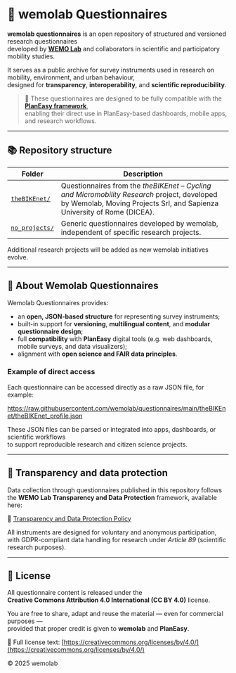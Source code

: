 # 🧩 wemolab Questionnaires

**wemolab questionnaires** is an open repository of structured and versioned research questionnaires  
developed by **[WEMO Lab](https://wemolab.eu/)** and collaborators in scientific and participatory mobility studies.

It serves as a public archive for survey instruments used in research on mobility, environment, and urban behaviour,  
designed for **transparency**, **interoperability**, and **scientific reproducibility**.

> 🧠 These questionnaires are designed to be fully compatible with the **[PlanEasy framework](https://github.com/planeasy)**,  
> enabling their direct use in PlanEasy-based dashboards, mobile apps, and research workflows.

---

## 📚 Repository structure

| Folder | Description |
|---------|-------------|
| [`theBIKEnet/`](theBIKEnet/) | Questionnaires from the *theBIKEnet – Cycling and Micromobility Research* project, developed by Wemolab, Moving Projects Srl, and Sapienza University of Rome (DICEA). |
| [`no_projects/`](no_projects/) | Generic questionnaires developed by wemolab, independent of specific research projects. |

Additional research projects will be added as new wemolab initiatives evolve.

---

## 🧠 About Wemolab Questionnaires

Wemolab Questionnaires provides:
- an **open, JSON-based structure** for representing survey instruments;
- built-in support for **versioning**, **multilingual content**, and **modular questionnaire design**;
- full **compatibility** with **PlanEasy** digital tools (e.g. web dashboards, mobile surveys, and data visualizers);
- alignment with **open science and FAIR data principles**.

### Example of direct access
Each questionnaire can be accessed directly as a raw JSON file, for example:

https://raw.githubusercontent.com/wemolab/questionnaires/main/theBIKEnet/theBIKEnet_profile.json

These JSON files can be parsed or integrated into apps, dashboards, or scientific workflows  
to support reproducible research and citizen science projects.

---

## 🔐 Transparency and data protection
Data collection through questionnaires published in this repository follows  
the **WEMO Lab Transparency and Data Protection** framework, available here:

📄 [Transparency and Data Protection Policy](transparency.md)

All instruments are designed for voluntary and anonymous participation,  
with GDPR-compliant data handling for research under *Article 89* (scientific research purposes).

---

## 🔖 License

All questionnaire content is released under the  
**Creative Commons Attribution 4.0 International (CC BY 4.0)** license.

You are free to share, adapt and reuse the material — even for commercial purposes —  
provided that proper credit is given to **wemolab** and **PlanEasy**.

📄 Full license text: [https://creativecommons.org/licenses/by/4.0/](https://creativecommons.org/licenses/by/4.0/)

© 2025 wemolab
